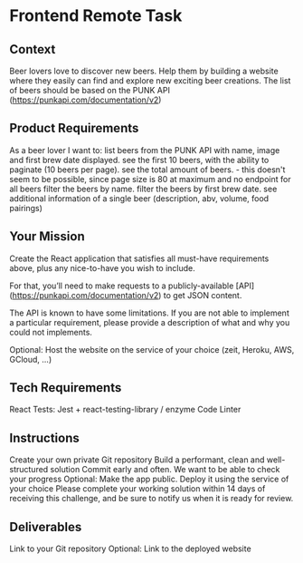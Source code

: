 # Frontend Remote Task

## Context

Beer lovers love to discover new beers. Help them by building a website where they easily can find and explore new exciting beer creations.
The list of beers should be based on the PUNK API (https://punkapi.com/documentation/v2)

## Product Requirements

As a beer lover I want to:
list beers from the PUNK API with name, image and first brew date displayed.
see the first 10 beers, with the ability to paginate (10 beers per page).
see the total amount of beers. - this doesn't seem to be possible, since page size is 80 at maximum and no endpoint for all beers
filter the beers by name.
filter the beers by first brew date.
see additional information of a single beer (description, abv, volume, food pairings)

## Your Mission

Create the React application that satisfies all must-have requirements above, plus any nice-to-have you wish to include.

For that, you’ll need to make requests to a publicly-available [API] (https://punkapi.com/documentation/v2) to get JSON content.

The API is known to have some limitations. If you are not able to implement a particular requirement, please provide a description of what and why you could not implements.

Optional: Host the website on the service of your choice (zeit, Heroku, AWS, GCloud, ...)

## Tech Requirements

React
Tests: Jest + react-testing-library / enzyme
Code Linter

## Instructions

Create your own private Git repository 
Build a performant, clean and well-structured solution
Commit early and often. We want to be able to check your progress
Optional: Make the app public. Deploy it using the service of your choice
Please complete your working solution within 14 days of receiving this challenge, and be sure to notify us when it is ready for review.

## Deliverables

Link to your Git repository
Optional: Link to the deployed website